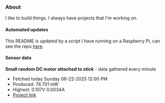 ### About
I like to build things. I always have projects that I'm working on.

#### Automated updates
This README is updated by a script I have running on a Raspberry Pi, can see the repo [here](https://github.com/jdc-cunningham/raspi-git-repo-updater).

#### Sensor data


**Small random DC motor attached to stick** - data gathered every minute
- Fetched today Sunday 06-22-2025 12:00 PM
- Produced: 78.701 mW
- Highest: 0.107V 0.0034A
- [Project link](https://github.com/jdc-cunningham/turbine-raspi)